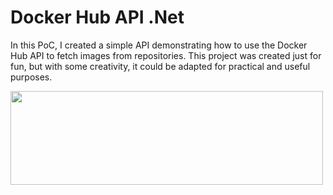 # Docker Hub API .Net 

In this PoC, I created a simple API demonstrating how to use the Docker Hub API to fetch images from repositories. This project was created just for fun, but with some creativity, it could be adapted for practical and useful purposes.

<img src="https://miro.medium.com/v2/resize:fit:734/1*tJqYCZd0hDBYeyixM6aQ8w.png"  width="500" height="150" />
